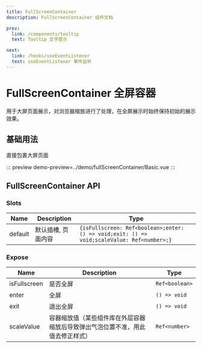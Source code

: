 ```yaml
---
title: FullScreenContainer
description: FullScreenContainer 组件文档

prev:
  link: /components/tooltip
  text: Tooltip 文字提示

next:
  link: /hooks/useEventListener
  text: useEventListener 事件监听
---
```


# FullScreenContainer 全屏容器

用于大屏页面展示，对浏览器缩放进行了处理，在全屏展示时始终保持初始的展示效果。

## 基础用法

直接包裹大屏页面

::: preview
demo-preview=../demo/fullScreenContainer/Basic.vue
:::

## FullScreenContainer API

### Slots

| Name    | Description        | Type                                                                                       |
| ------- | ------------------ | ------------------------------------------------------------------------------------------ |
| default | 默认插槽, 页面内容 | `{isFullscreen: Ref<boolean>;enter: () => void;exit: () => void;scaleValue: Ref<number>;}` |

### Expose

| Name         | Description                                                                    | Type           |
| ------------ | ------------------------------------------------------------------------------ | -------------- |
| isFullscreen | 是否全屏                                                                       | `Ref<boolean>` |
| enter        | 全屏                                                                           | `() => void`   |
| exit         | 退出全屏                                                                       | `() => void`   |
| scaleValue   | 容器缩放值（某些组件库在外层容器缩放后导致弹出气泡位置不准，用此值去修正样式） | `Ref<number>`  |
